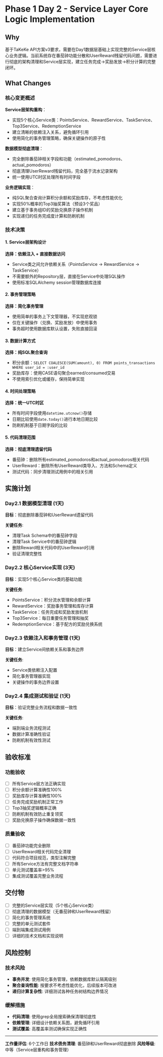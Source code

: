 # Phase 1 Day 2 - Service Layer Core Logic Implementation

## Why
基于TaKeKe API方案v3要求，需要在Day1数据层基础上实现完整的Service层核心业务逻辑。当前系统存在番茄钟功能分散和UserReward残留代码问题，需要进行彻底的架构清理和Service层实现，建立任务完成→奖励发放→积分计算的完整闭环。

## What Changes

### 核心变更概述

**Service层架构重构**：
- 实现5个核心Service类：PointsService、RewardService、TaskService、Top3Service、RedemptionService
- 建立清晰的依赖注入关系，避免循环引用
- 使用简化的事务管理策略，确保关键操作的原子性

**数据模型彻底清理**：
- 完全删除番茄钟相关字段和功能（estimated_pomodoros、actual_pomodoros）
- 彻底清理UserReward残留代码，完全基于流水记录架构
- 统一使用UTC时区处理所有时间字段

**业务逻辑实现**：
- 纯SQL聚合查询计算积分余额和奖励库存，不考虑性能优化
- 实现50%概率的Top3抽奖算法（预设3个奖品）
- 建立基于事务组ID的奖励兑换原子操作机制
- 实现递归的任务完成度计算和防刷机制

### 技术决策

#### 1. Service层架构设计
**选择：依赖注入 + 直接数据访问**
- Service类之间允许依赖关系（PointsService → RewardService → TaskService）
- 不需要额外的Repository层，直接在Service中处理SQL操作
- 使用标准SQLAlchemy session管理数据库连接

#### 2. 事务管理策略
**选择：简化事务管理**
- 使用简单的事务上下文管理器，不实现悲观锁
- 仅在关键操作（兑换、奖励发放）中使用事务
- 事务超时使用数据库默认设置，失败直接回滚

#### 3. 数据计算方式
**选择：纯SQL聚合查询**
- 积分余额：`SELECT COALESCE(SUM(amount), 0) FROM points_transactions WHERE user_id = :user_id`
- 奖励库存：使用CASE语句聚合earned/consumed交易
- 不使用索引优化或缓存，保持简单实现

#### 4. 时间处理策略
**选择：统一UTC时区**
- 所有时间字段使用`datetime.utcnow()`存储
- 日期比较使用`date.today()`进行本地日期比较
- 防刷机制基于日期字段的比较

#### 5. 代码清理范围
**选择：彻底清理遗留代码**
- 番茄钟：删除所有estimated_pomodoros和actual_pomodoros相关代码
- UserReward：删除所有UserReward类导入、方法和Schema定义
- 测试代码：同步清理测试用例中的相关引用

## 实施计划

### Day2.1 数据模型清理 (1天)
**目标**：彻底删除番茄钟和UserReward遗留代码

**关键任务**:
- 清理Task Schema中的番茄钟字段
- 清理Task Service中的番茄钟逻辑
- 删除Reward相关代码中的UserReward引用
- 验证清理完整性

### Day2.2 核心Service实现 (3天)
**目标**：实现5个核心Service类的基础功能

**关键任务**:
- PointsService：积分流水管理和余额计算
- RewardService：奖励事务管理和库存计算
- TaskService：任务完成和奖励发放机制
- Top3Service：每日重要任务管理和抽奖
- RedemptionService：基于配方的奖励兑换系统

### Day2.3 依赖注入和事务管理 (1天)
**目标**：建立Service间依赖关系和事务边界

**关键任务**:
- Service类依赖注入配置
- 简化事务管理器实现
- 关键操作的事务边界设置

### Day2.4 集成测试和验证 (1天)
**目标**：验证完整业务流程和数据一致性

**关键任务**:
- 端到端业务流程测试
- 数据计算准确性验证
- 防刷机制有效性测试

## 验收标准

### 功能验收
- [ ] 所有Service层方法正确实现
- [ ] 积分余额计算准确性100%
- [ ] 奖励库存计算准确性100%
- [ ] 任务完成奖励机制正常工作
- [ ] Top3抽奖逻辑概率正确
- [ ] 防刷机制有效防止重复领奖
- [ ] 奖励兑换原子操作确保数据一致性

### 质量验收
- [ ] 番茄钟功能完全删除
- [ ] UserReward相关代码完全清理
- [ ] 代码符合项目规范，类型注解完整
- [ ] 所有Service方法有完整文档字符串
- [ ] 单元测试覆盖率>95%
- [ ] 集成测试覆盖完整业务流程

## 交付物

- [ ] 完整的Service层实现（5个核心Service类）
- [ ] 彻底清理的数据模型（无番茄钟和UserReward残留）
- [ ] 简化的事务管理系统
- [ ] 完整的单元测试套件
- [ ] 端到端集成测试用例
- [ ] 详细的技术文档和实现说明

## 风险控制

### 技术风险
- **事务并发**: 使用简化事务管理，依赖数据库默认隔离级别
- **聚合查询性能**: 按要求不考虑性能优化，后续版本可改进
- **递归计算复杂性**: 详细测试各种任务树结构边界情况

### 缓解措施
- **代码清理**: 使用grep全局搜索确保清理彻底性
- **依赖管理**: 详细设计依赖关系图，避免循环引用
- **测试覆盖**: 高覆盖率测试确保实现正确性

---

**工作量评估**: 6个工作日
**技术债务清理**: 番茄钟和UserReward彻底删除
**风险等级**: 中等（Service层重构和事务管理）
